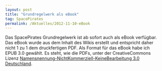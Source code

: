 ```yaml
---
layout: post
title: "Grundregelwerk als eBook"
tag: SpacePirates
permalink: /Aktuelles/2012-11-10-eBook
---
```


Das SpacePirates Grundregelwerk ist ab sofort auch als eBook verfügbar. Das eBook wurde aus dem Inhalt des Wikis erstellt und entspricht daher nicht 1 zu 1 dem druckfertigen PDF. Als Format für das eBook habe ich EPUB 3.0 gewählt. Es steht, wie die PDFs, unter der CreativeCommons Lizenz [Namensnennung-NichtKommerziell-KeineBearbeitung 3.0 Deutschland](http://creativecommons.org/licenses/by-nc-nd/3.0/de/).
